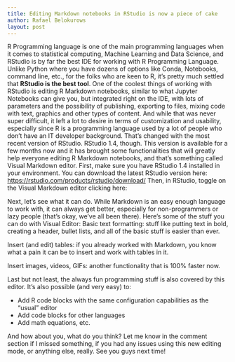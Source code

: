 ```yaml
---
title: Editing Markdown notebooks in RStudio is now a piece of cake
author: Rafael Belokurows
layout: post
---
```


R Programming language is one of the main programming languages when it comes to statistical computing, Machine Learning and Data Science, and RStudio is by far the best IDE for working with R Programming Language. Unlike Python where you have dozens of options like Conda, Notebooks, command line, etc., for the folks who are keen to R, it’s pretty much settled that **RStudio is the best tool**.
One of the coolest things of working with RStudio is editing R Markdown notebooks, similar to what Jupyter Notebooks can give you, but integrated right on the IDE, with lots of parameters and the possibility of publishing, exporting to files, mixing code with text, graphics and other types of content. And while that was never super difficult, it left a lot to desire in terms of customization and usability, especially since R is a programming language used by a lot of people who don’t have an IT developer background.
That’s changed with the most recent version of RStudio. RStudio 1.4, though. This version is available for a few months now and it has brought some functionalities that will greatly help everyone editing R Markdown notebooks, and that’s something called Visual Markdown editor.
First, make sure you have RStudio 1.4 installed in your environment. You can download the latest RStudio version here:
https://rstudio.com/products/rstudio/download/
Then, in RStudio, toggle on the Visual Markdown editor clicking here:

Next, let’s see what it can do. While Markdown is an easy enough language to work with, it can always get better, especially for non-programmers or lazy people (that’s okay, we’ve all been there). Here’s some of the stuff you can do with Visual Editor:
Basic text formatting: stuff like putting text in bold, creating a header, bullet lists, and all of the basic stuff is easier than ever.


Insert (and edit) tables: if you already worked with Markdown, you know what a pain it can be to insert and work with tables in it.


Insert images, videos, GIFs: another functionality that is 100% faster now.


Last but not least, the always fun programming stuff is also covered by this editor. It’s also possible (and very easy) to:
- Add R code blocks with the same configuration capabilities as the “usual” editor
- Add code blocks for other languages
- Add math equations, etc.


And how about you, what do you think? Let me know in the comment section if I missed something, if you had any issues using this new editing mode, or anything else, really.
See you guys next time!
